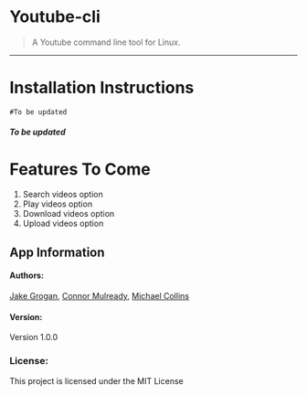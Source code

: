 # Youtube-cli
> A Youtube command line tool for Linux.

---

# Installation Instructions

```
#To be updated
```

##### To be updated

# Features To Come

1. Search videos option
2. Play videos option
3. Download videos option
4. Upload videos option


## App Information
#### Authors:
[Jake Grogan](https://www.github.com/r-dog),
[Connor Mulready](https://www.github.com/mulreac),
[Michael Collins](https://www.github.com/collins-m)

#### Version:
Version 1.0.0

### License:
This project is licensed under the MIT License

